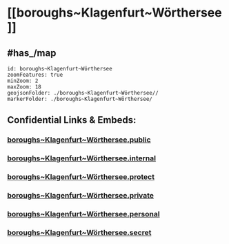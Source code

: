 # [[boroughs~Klagenfurt~Wörthersee]] 


## #has_/map  



```leaflet
id: boroughs~Klagenfurt~Wörthersee
zoomFeatures: true 
minZoom: 2 
maxZoom: 18
geojsonFolder: ./boroughs~Klagenfurt~Wörthersee//
markerFolder: ./boroughs~Klagenfurt~Wörthersee/
```





## Confidential Links & Embeds: 

### [boroughs~Klagenfurt~Wörthersee.public](/_public/\Earth\Continent\Europe\Europe~Central\Austria\Austrias_States\Kärnten\counties~Kärnten\Klagenfurt\cities~Klagenfurt\Klagenfurt~Wörtherseeboroughs~Klagenfurt~Wörthersee.public.md) 

### [boroughs~Klagenfurt~Wörthersee.internal](/_internal/\Earth\Continent\Europe\Europe~Central\Austria\Austrias_States\Kärnten\counties~Kärnten\Klagenfurt\cities~Klagenfurt\Klagenfurt~Wörtherseeboroughs~Klagenfurt~Wörthersee.internal.md) 

### [boroughs~Klagenfurt~Wörthersee.protect](/_protect/\Earth\Continent\Europe\Europe~Central\Austria\Austrias_States\Kärnten\counties~Kärnten\Klagenfurt\cities~Klagenfurt\Klagenfurt~Wörtherseeboroughs~Klagenfurt~Wörthersee.protect.md) 

### [boroughs~Klagenfurt~Wörthersee.private](/_private/\Earth\Continent\Europe\Europe~Central\Austria\Austrias_States\Kärnten\counties~Kärnten\Klagenfurt\cities~Klagenfurt\Klagenfurt~Wörtherseeboroughs~Klagenfurt~Wörthersee.private.md) 

### [boroughs~Klagenfurt~Wörthersee.personal](/_personal/\Earth\Continent\Europe\Europe~Central\Austria\Austrias_States\Kärnten\counties~Kärnten\Klagenfurt\cities~Klagenfurt\Klagenfurt~Wörtherseeboroughs~Klagenfurt~Wörthersee.personal.md) 

### [boroughs~Klagenfurt~Wörthersee.secret](/_secret/\Earth\Continent\Europe\Europe~Central\Austria\Austrias_States\Kärnten\counties~Kärnten\Klagenfurt\cities~Klagenfurt\Klagenfurt~Wörtherseeboroughs~Klagenfurt~Wörthersee.secret.md)

